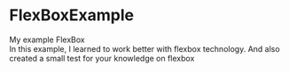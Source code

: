 # FlexBoxExample
My example FlexBox  
In this example, I learned to work better with flexbox technology. And also created a small test for your knowledge on flexbox
